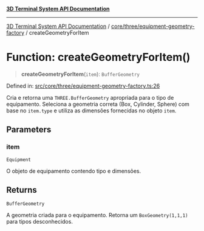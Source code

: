 [**3D Terminal System API Documentation**](../../../../README.md)

***

[3D Terminal System API Documentation](../../../../README.md) / [core/three/equipment-geometry-factory](../README.md) / createGeometryForItem

# Function: createGeometryForItem()

> **createGeometryForItem**(`item`): `BufferGeometry`

Defined in: [src/core/three/equipment-geometry-factory.ts:26](https://github.com/Dicommunitas/ThreeJS_Terminal_3D2/blob/329dd5ef132dd57d615e45fca2699e6c6fa5c711/src/core/three/equipment-geometry-factory.ts#L26)

Cria e retorna uma `THREE.BufferGeometry` apropriada para o tipo de equipamento.
Seleciona a geometria correta (Box, Cylinder, Sphere) com base no `item.type`
e utiliza as dimensões fornecidas no objeto `item`.

## Parameters

### item

`Equipment`

O objeto de equipamento contendo tipo e dimensões.

## Returns

`BufferGeometry`

A geometria criada para o equipamento.
                                 Retorna um `BoxGeometry(1,1,1)` para tipos desconhecidos.
